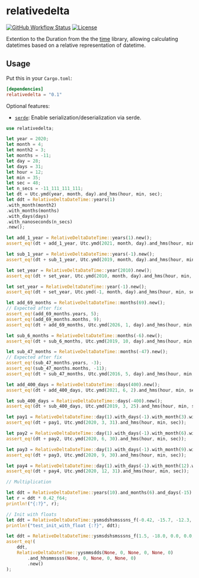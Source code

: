 relativedelta
=============

[![GitHub Workflow Status](https://img.shields.io/travis/com/timkaas/relativedelta/master?style=flat-square)](https://github.com/stepancheg/rust-protobuf/actions?query=workflow%3ACI)
[![License](https://img.shields.io/github/license/timkaas/relativedelta?style=flat-square)](https://github.com/timkaas/relativedelta/blob/master/LICENSE)

Extention to the Duration from the the [time](https://github.com/rust-lang-deprecated/time) library, allowing calculating datetimes based on a relative representation of datetime.

## Usage

Put this in your `Cargo.toml`:

```toml
[dependencies]
relativedelta = "0.1"
```

Optional features:
- [`serde`][]: Enable serialization/deserialization via serde.

[`serde`]: https://github.com/serde-rs/serde

```rust
use relativedelta;

let year = 2020;
let month = 4;
let month2 = 3;
let months = -11;
let day = 28;
let days = 31;
let hour = 12;
let min = 35;
let sec = 48;
let n_secs = -11_111_111_111;
let dt = Utc.ymd(year, month, day).and_hms(hour, min, sec);
let ddt = RelativeDeltaDateTime::years(1)
.with_month(month2)
.with_months(months)
.with_days(days)
.with_nanoseconds(n_secs)
.new();

let add_1_year = RelativeDeltaDateTime::years(1).new();
assert_eq!(dt + add_1_year, Utc.ymd(2021, month, day).and_hms(hour, min, sec));

let sub_1_year = RelativeDeltaDateTime::years(-1).new();
assert_eq!(dt + sub_1_year, Utc.ymd(2019, month, day).and_hms(hour, min, sec));

let set_year = RelativeDeltaDateTime::year(2010).new();
assert_eq!(dt + set_year, Utc.ymd(2010, month, day).and_hms(hour, min, sec));

let set_year = RelativeDeltaDateTime::year(-1).new();
assert_eq!(dt + set_year, Utc.ymd(-1, month, day).and_hms(hour, min, sec));

let add_69_months = RelativeDeltaDateTime::months(69).new();
// Expected after fix
assert_eq!(add_69_months.years, 5);
assert_eq!(add_69_months.months, 9);
assert_eq!(dt + add_69_months, Utc.ymd(2026, 1, day).and_hms(hour, min, sec));

let sub_6_months = RelativeDeltaDateTime::months(-6).new();
assert_eq!(dt + sub_6_months, Utc.ymd(2019, 10, day).and_hms(hour, min, sec));

let sub_47_months = RelativeDeltaDateTime::months(-47).new();
// Expected after fix
assert_eq!(sub_47_months.years, -3);
assert_eq!(sub_47_months.months, -11);
assert_eq!(dt + sub_47_months, Utc.ymd(2016, 5, day).and_hms(hour, min, sec));

let add_400_days = RelativeDeltaDateTime::days(400).new();
assert_eq!(dt + add_400_days, Utc.ymd(2021, 6, 2).and_hms(hour, min, sec));

let sub_400_days = RelativeDeltaDateTime::days(-400).new();
assert_eq!(dt + sub_400_days, Utc.ymd(2019, 3, 25).and_hms(hour, min, sec));

let pay1 = RelativeDeltaDateTime::day(1).with_days(-1).with_month(3).with_months(1).new();
assert_eq!(dt + pay1, Utc.ymd(2020, 3, 31).and_hms(hour, min, sec));

let pay2 = RelativeDeltaDateTime::day(1).with_days(-1).with_month(6).with_months(1).new();
assert_eq!(dt + pay2, Utc.ymd(2020, 6, 30).and_hms(hour, min, sec));

let pay3 = RelativeDeltaDateTime::day(1).with_days(-1).with_month(9).with_months(1).new();
assert_eq!(dt + pay3, Utc.ymd(2020, 9, 30).and_hms(hour, min, sec));

let pay4 = RelativeDeltaDateTime::day(1).with_days(-1).with_month(12).with_months(1).new();
assert_eq!(dt + pay4, Utc.ymd(2020, 12, 31).and_hms(hour, min, sec));

// Multiplication

let ddt = RelativeDeltaDateTime::years(10).and_months(6).and_days(-15).and_hours(23).new();
let r = ddt * 0.42_f64;
println!("{:?}", r);

// Init with floats
let ddt = RelativeDeltaDateTime::ysmsdshsmsssns_f(-0.42, -15.7, -12.3, -5.32, 3.14, 0.15, 22232).new();
println!("test_init_with_float {:?}", ddt);

let ddt = RelativeDeltaDateTime::ysmsdshsmsssns_f(1.5, -18.0, 0.0, 0.0, 0.0, 0.0, 0).new();
assert_eq!(
    ddt,
    RelativeDeltaDateTime::yysmmsdds(None, 0, None, 0, None, 0)
        .and_hhsmmssss(None, 0, None, 0, None, 0)
        .new()
);
```
